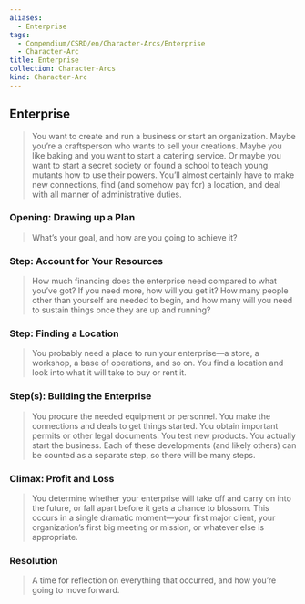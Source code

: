 ```yaml
---
aliases:
  - Enterprise
tags:
  - Compendium/CSRD/en/Character-Arcs/Enterprise
  - Character-Arc
title: Enterprise
collection: Character-Arcs
kind: Character-Arc
---
```

## Enterprise  
>You want to create and run a business or start an organization. Maybe you’re a craftsperson who wants to sell your creations. Maybe you like baking and you want to start a catering service. Or maybe you want to start a secret society or found a school to teach young mutants how to use their powers. You’ll almost certainly have to make new connections, find (and somehow pay for) a location, and deal with all manner of administrative duties.    
### Opening: Drawing up a Plan   
>What’s your goal, and how are you going to achieve it?    
### Step: Account for Your Resources   
>How much financing does the enterprise need compared to what you’ve got? If you need more, how will you get it? How many people other than yourself are needed to begin, and how many will you need to sustain things once they are up and running?    
### Step: Finding a Location   
>You probably need a place to run your enterprise—a store, a workshop, a base of operations, and so on. You find a location and look into what it will take to buy or rent it.    
### Step(s): Building the Enterprise   
>You procure the needed equipment or personnel. You make the connections and deals to get things started. You obtain important permits or other legal documents. You test new products. You actually start the business. Each of these developments (and likely others) can be counted as a separate step, so there will be many steps.    
### Climax: Profit and Loss   
>You determine whether your enterprise will take off and carry on into the future, or fall apart before it gets a chance to blossom. This occurs in a single dramatic moment—your first major client, your organization’s first big meeting or mission, or whatever else is appropriate.    
### Resolution   
>A time for reflection on everything that occurred, and how you’re going to move forward.